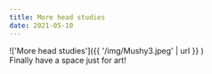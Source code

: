 ```yaml
---
title: More head studies
date: 2021-05-10
---
```


!['More head studies']({{ '/img/Mushy3.jpeg' | url }} )
<br>
Finally have a space just for art!